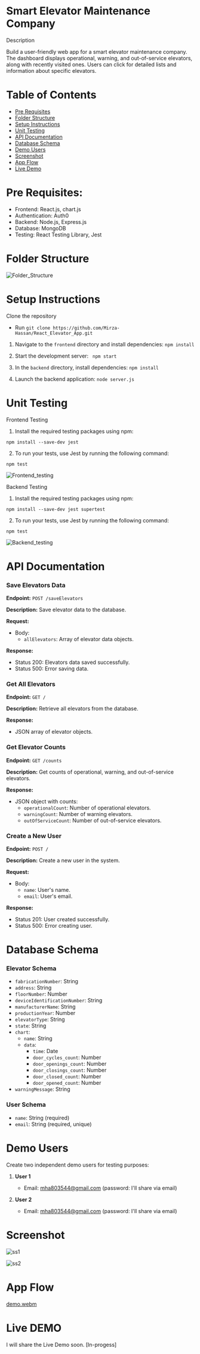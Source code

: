 # Smart Elevator Maintenance Company

Description

Build a user-friendly web app for a smart elevator maintenance company. The dashboard displays operational, warning, and out-of-service elevators, along with recently visited ones. Users can click for detailed lists and information about specific elevators.

# Table of Contents

- [Pre Requisites](#pre-requisites)
- [Folder Structure](#folder-structure)
- [Setup Instructions](#setup-instructions)
- [Unit Testing](#unit-testing)
- [API Documentation](#api-documentation)
- [Database Schema](#database-Schema)
- [Demo Users](#demo-users)
- [Screenshot](#screenshot)
- [App Flow](#app-flow)
- [Live Demo](#live-demo)

# Pre Requisites:

- Frontend: React.js, chart.js
- Authentication: Auth0
- Backend: Node.js, Express.js
- Database: MongoDB
- Testing: React Testing Library, Jest

# Folder Structure
![Folder_Structure](https://github.com/Mirza-Hassan/React_Elevator_App/assets/17096257/ce0b2255-cb0d-465c-9203-48f2cb1abed2)

# Setup Instructions

Clone the repository
- Run `git clone https://github.com/Mirza-Hassan/React_Elevator_App.git` 

1. Navigate to the `frontend` directory and install dependencies: `npm install`

2. Start the development server: ` npm start`

3. In the `backend` directory, install dependencies: `npm install`

4. Launch the backend application: `node server.js`

# Unit Testing

Frontend Testing

1. Install the required testing packages using npm:
```
npm install --save-dev jest
```
2. To run your tests, use Jest by running the following command:
```
npm test
```
![Frontend_testing](https://github.com/Mirza-Hassan/React_Elevator_App/assets/17096257/5a94e372-1e52-4b24-9c50-972bcfed2a19)

Backend Testing

1. Install the required testing packages using npm:

```
npm install --save-dev jest supertest
```
2. To run your tests, use Jest by running the following command:
```
npm test
```
![Backend_testing](https://github.com/Mirza-Hassan/React_Elevator_App/assets/17096257/e95e0a0b-669b-4b89-844e-35bd53afe482)

# API Documentation

### Save Elevators Data

**Endpoint:** `POST /saveElevators`

**Description:** Save elevator data to the database.

**Request:**
- Body:
  - `allElevators`: Array of elevator data objects.

**Response:**
- Status 200: Elevators data saved successfully.
- Status 500: Error saving data.

### Get All Elevators

**Endpoint:** `GET /`

**Description:** Retrieve all elevators from the database.

**Response:**
- JSON array of elevator objects.

### Get Elevator Counts

**Endpoint:** `GET /counts`

**Description:** Get counts of operational, warning, and out-of-service elevators.

**Response:**
- JSON object with counts:
  - `operationalCount`: Number of operational elevators.
  - `warningCount`: Number of warning elevators.
  - `outOfServiceCount`: Number of out-of-service elevators.

### Create a New User

**Endpoint:** `POST /`

**Description:** Create a new user in the system.

**Request:**
- Body:
  - `name`: User's name.
  - `email`: User's email.

**Response:**
- Status 201: User created successfully.
- Status 500: Error creating user.

# Database Schema

### Elevator Schema

- `fabricationNumber`: String
- `address`: String
- `floorNumber`: Number
- `deviceIdentificationNumber`: String
- `manufacturerName`: String
- `productionYear`: Number
- `elevatorType`: String
- `state`: String
- `chart`:
  - `name`: String
  - `data`:
    - `time`: Date
    - `door_cycles_count`: Number
    - `door_openings_count`: Number
    - `door_closings_count`: Number
    - `door_closed_count`: Number
    - `door_opened_count`: Number
- `warningMessage`: String

### User Schema

- `name`: String (required)
- `email`: String (required, unique)

# Demo Users

Create two independent demo users for testing purposes:

1. **User 1**
   - Email: mha803544@gmail.com (password: I'll share via email)

2. **User 2**
   - Email: mha803544@gmail.com (password: I'll share via email)

# Screenshot

![ss1](https://github.com/Mirza-Hassan/React_Elevator_App/assets/17096257/535ec410-5883-441c-a257-25fb41ce0f2e)

![ss2](https://github.com/Mirza-Hassan/React_Elevator_App/assets/17096257/d67b7e52-3e75-4a52-9626-4d1f1f3d2eb2)

# App Flow
[demo.webm](https://github.com/Mirza-Hassan/React_Elevator_App/assets/17096257/91b0ddda-c7c1-47bf-9451-a969be44b4f0)


# Live DEMO

I will share the Live Demo soon. [In-progess] 
